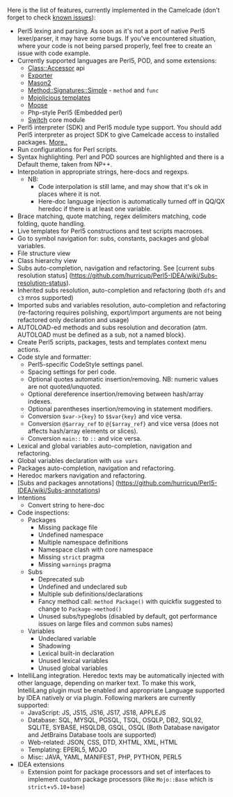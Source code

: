 Here is the list of features, currently implemented in the Camelcade (don't forget to check [known issues](https://github.com/hurricup/Perl5-IDEA/wiki/Known-issues)):

* Perl5 lexing and parsing. As soon as it's not a port of native Perl5 lexer/parser, it may have some bugs. If you've encountered situation, where your code is not being parsed properly, feel free to create an issue with code example. 
* Currently supported languages are Perl5, POD, and some extensions:
  * [Class::Accessor]() api 
  * [Exporter](https://github.com/hurricup/Perl5-IDEA/wiki/Exporter-support)
  * [Mason2](https://github.com/hurricup/Perl5-IDEA/wiki/Mason2-support)
  * [Method::Signatures::Simple](http://search.cpan.org/dist/Method-Signatures-Simple/lib/Method/Signatures/Simple.pm) - `method` and `func`
  * [Mojolicious templates](https://github.com/hurricup/Perl5-IDEA/wiki/Mojolicious-support) 
  * [Moose](https://github.com/hurricup/Perl5-IDEA/wiki/Moose-support)
  * Php-style Perl5 (Embedded perl)
  * [Switch](http://perldoc.perl.org/5.8.8/Switch.html) core module
* Perl5 interpreter (SDK) and Perl5 module type support. You should add Perl5 interpreter as project SDK to give Camelcade access to installed packages. [More..](https://github.com/hurricup/Perl5-IDEA/wiki/Getting-started)
* Run configurations for Perl scripts.
* Syntax highlighting. Perl and POD sources are highlighted and there is a Default theme, taken from NP++. 
* Interpolation in appropriate strings, here-docs and regexps.
  * NB:
    * Code interpolation is still lame, and may show that it's ok in places where it is not.
    * Here-doc language injection is automatically turned off in QQ/QX heredoc if there is at least one variable.
* Brace matching, quote matching, regex delimiters matching, code folding, quote handling.
* Live templates for Perl5 constructions and test scripts macroses.
* Go to symbol navigation for: subs, constants, packages and global variables.
* File structure view
* Class hierarchy view
* Subs auto-completion, navigation and refactoring. See [current subs resolution status] (https://github.com/hurricup/Perl5-IDEA/wiki/Subs-resolution-status).
* Inherited subs resolution, auto-completion and refactoring (both `dfs` and `c3` mros supported)
* Imported subs and variables resolution, auto-completion and refactoring (re-factoring requires polishing, export/import arguments are not being refactored only declaration and usage)
* AUTOLOAD-ed methods and subs resolution and decoration (atm. AUTOLOAD must be defined as a sub, not a named block).
* Create Perl5 scripts, packages, tests and templates context menu actions.
* Code style and formatter:
  * Perl5-specific CodeStyle settings panel.
  * Spacing settings for perl code.
  * Optional quotes automatic insertion/removing. NB: numeric values are not quoted/unquoted.
  * Optional dereference insertion/removing between hash/array indexes.
  * Optional parentheses insertion/removing in statement modifiers.
  * Conversion `$var->{key}` to `$$var{key}` and vice versa.
  * Conversion `@$array_ref` to `@{$array_ref}` and vice versa (does not affects hash/array elements or slices).
  * Conversion `main::` to `::` and vice versa.
* Lexical and global variables auto-completion, navigation and refactoring.
* Global variables declaration with `use vars`
* Packages auto-completion, navigation and refactoring.
* Heredoc markers navigation and refactoring.
* [Subs and packages annotations] (https://github.com/hurricup/Perl5-IDEA/wiki/Subs-annotations)
* Intentions 
  * Convert string to here-doc
* Code inspections: 
  * Packages
    * Missing package file
    * Undefined namespace
    * Multiple namespace definitions
    * Namespace clash with core namespace
    * Missing `strict` pragma
    * Missing `warnings` pragma
  * Subs
    * Deprecated sub
    * Undefined and undeclared sub 
    * Multiple sub definitions/declarations
    * Fancy method call: `method Package()` with quickfix suggested to change to `Package->method()`
    * Unused subs/typeglobs (disabled by default, got performance issues on large files and common subs names)
  * Variables
    * Undeclared variable
    * Shadowing
    * Lexical built-in declaration
    * Unused lexical variables 
    * Unused global variables 
* IntelliLang integration. Heredoc texts may be automatically injected with other language, depending on marker text. To make this work, IntelliLang plugin must be enabled and appropriate Language supported by IDEA natively or via plugin. Following markers are currently supported:
  * JavaScript: JS, JS15, JS16, JS17, JS18, APPLEJS
  * Database: SQL, MYSQL, PGSQL, TSQL, OSQLP, DB2, SQL92, SQLITE, SYBASE, HSQLDB, GSQL, OSQL (Both Database navigator and JetBrains Database tools are supported)
  * Web-related: JSON, CSS, DTD, XHTML, XML, HTML
  * Templating: EPERL5, MOJO
  * Misc: JAVA, YAML, MANIFEST, PHP, PYTHON, PERL5
* IDEA extensions
  * Extension point for package processors and set of interfaces to implement custom package processors (like `Mojo::Base` which is `strict`+`v5.10`+`base`)